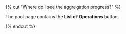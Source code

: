 {% cut "Where do I see the aggregation progress?" %}

The pool page contains the **List of Operations** button.

{% endcut %}